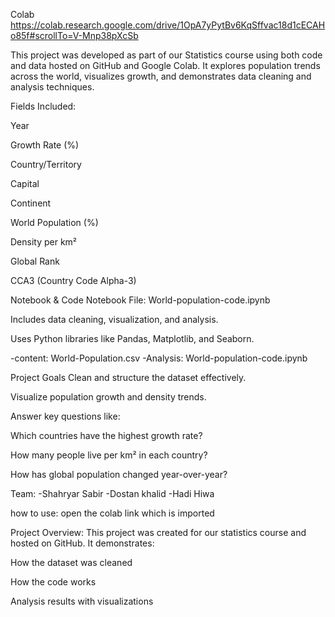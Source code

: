 Colab https://colab.research.google.com/drive/1OpA7yPytBv6KqSffvac18d1cECAHo85f#scrollTo=V-Mnp38pXcSb

This project was developed as part of our Statistics course using both code and data hosted on GitHub and Google Colab. It explores population trends across the world, visualizes growth, and demonstrates data cleaning and analysis techniques.


Fields Included:

Year

Growth Rate (%)

Country/Territory

Capital

Continent

World Population (%)

Density per km²

Global Rank

CCA3 (Country Code Alpha-3)

Notebook & Code
Notebook File: World-population-code.ipynb

Includes data cleaning, visualization, and analysis.

Uses Python libraries like Pandas, Matplotlib, and Seaborn.


-content: World-Population.csv
-Analysis: World-population-code.ipynb

Project Goals
Clean and structure the dataset effectively.

Visualize population growth and density trends.

Answer key questions like:

Which countries have the highest growth rate?

How many people live per km² in each country?

How has global population changed year-over-year?




Team:
-Shahryar Sabir
-Dostan khalid
-Hadi Hiwa


how to use:
open the colab link which is imported


Project Overview:
This project was created for our statistics course and hosted on GitHub. It demonstrates:

How the dataset was cleaned

How the code works

Analysis results with visualizations
